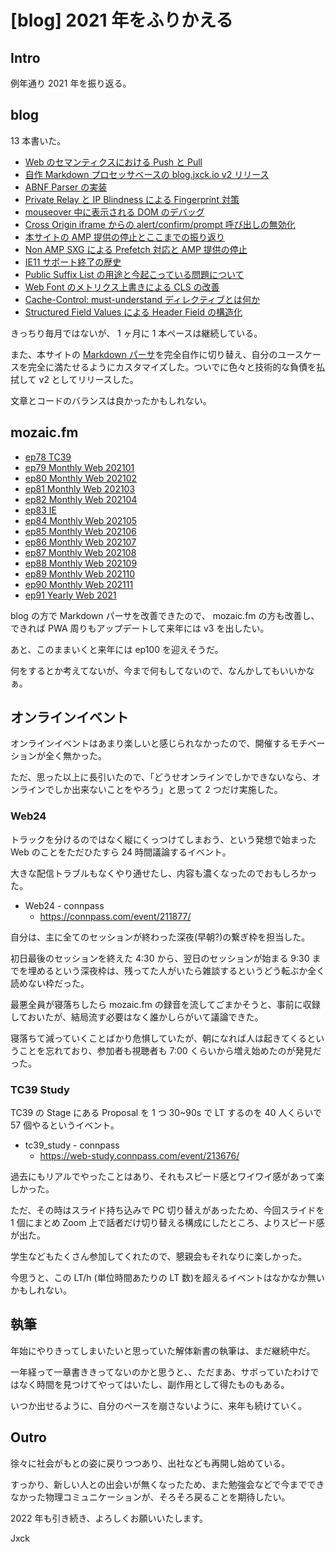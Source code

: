 # [blog] 2021 年をふりかえる

## Intro

例年通り 2021 年を振り返る。

## blog

13 本書いた。

- [Web のセマンティクスにおける Push と Pull](/entries/2021-12-08/web-semantics-push-and-pull.html)
- [自作 Markdown プロセッサベースの blog.jxck.io v2 リリース](/entries/2021-11-30/blog-v2-release.html)
- [ABNF Parser の実装](/entries/2021-10-21/abnf-parser.html)
- [Private Relay と IP Blindness による Fingerprint 対策](/entries/2021-09-22/private-relay-for-ip-blindness.html)
- [mouseover 中に表示される DOM のデバッグ](/entries/2021-08-20/how-to-debug-mouseover.html)
- [Cross Origin iframe からの alert/confirm/prompt 呼び出しの無効化](/entries/2021-08-02/3rd-party-iframe-dialog.html)
- [本サイトの AMP 提供の停止とここまでの振り返り](/entries/2021-06-26/amp-tone-down.html)
- [Non AMP SXG による Prefetch 対応と AMP 提供の停止](/entries/2021-05-28/blog-over-sxg.html)
- [IE11 サポート終了の歴史](/entries/2021-05-11/end-of-ie.html)
- [Public Suffix List の用途と今起こっている問題について](/entries/2021-04-21/public-suffix-list.html)
- [Web Font のメトリクス上書きによる CLS の改善](/entries/2021-02-25/font-metrics-override.html)
- [Cache-Control: must-understand ディレクティブとは何か](/entries/2021-02-12/cache-control-must-understand.html)
- [Structured Field Values による Header Field の構造化](/entries/2021-01-31/structured-field-values.html)

きっちり毎月ではないが、 1 ヶ月に 1 本ペースは継続している。

また、本サイトの [Markdown パーサ](https://blog.jxck.io/entries/2021-11-30/blog-v2-release.html)を完全自作に切り替え、自分のユースケースを完全に満たせるようにカスタマイズした。ついでに色々と技術的な負債を払拭して v2 としてリリースした。

文章とコードのバランスは良かったかもしれない。

## mozaic.fm

- [ep78 TC39](https://mozaic.fm/episodes/78/tc39.html)
- [ep79 Monthly Web 202101](https://mozaic.fm/episodes/79/monthly-web-202101.html)
- [ep80 Monthly Web 202102](https://mozaic.fm/episodes/80/monthly-web-202002.html)
- [ep81 Monthly Web 202103](https://mozaic.fm/episodes/81/monthly-web-202103.html)
- [ep82 Monthly Web 202104](https://mozaic.fm/episodes/82/monthly-web-202104.html)
- [ep83 IE](https://mozaic.fm/episodes/83/ie.html)
- [ep84 Monthly Web 202105](https://mozaic.fm/episodes/84/monthly-web-202105.html)
- [ep85 Monthly Web 202106](https://mozaic.fm/episodes/85/monthly-web-202106.html)
- [ep86 Monthly Web 202107](https://mozaic.fm/episodes/86/monthly-web-202107.html)
- [ep87 Monthly Web 202108](https://mozaic.fm/episodes/87/monthly-web-202108.html)
- [ep88 Monthly Web 202109](https://mozaic.fm/episodes/88/monthly-web-202109.html)
- [ep89 Monthly Web 202110](https://mozaic.fm/episodes/89/monthly-web-202110.html)
- [ep90 Monthly Web 202111](https://mozaic.fm/episodes/90/monthly-web-202111.html)
- [ep91 Yearly Web 2021](https://mozaic.fm/episodes/91/yearly-web-2021.html)

blog の方で Markdown パーサを改善できたので、 mozaic.fm の方も改善し、できれば PWA 周りもアップデートして来年には v3 を出したい。

あと、このままいくと来年には ep100 を迎えそうだ。

何をするとか考えてないが、今まで何もしてないので、なんかしてもいいかなぁ。

## オンラインイベント

オンラインイベントはあまり楽しいと感じられなかったので、開催するモチベーションが全く無かった。

ただ、思った以上に長引いたので、「どうせオンラインでしかできないなら、オンラインでしか出来ないことをやろう」と思って 2 つだけ実施した。

### Web24

トラックを分けるのではなく縦にくっつけてしまおう、という発想で始まった Web のことをただひたすら 24 時間議論するイベント。

大きな配信トラブルもなくやり通せたし、内容も濃くなったのでおもしろかった。

- Web24 - connpass
  - https://connpass.com/event/211877/

自分は、主に全てのセッションが終わった深夜(早朝?)の繋ぎ枠を担当した。

初日最後のセッションを終えた 4:30 から、翌日のセッションが始まる 9:30 までを埋めるという深夜枠は、残ってた人がいたら雑談するというどう転ぶか全く読めない枠だった。

最悪全員が寝落ちしたら mozaic.fm の録音を流してごまかそうと、事前に収録しておいたが、結局流す必要はなく誰かしらがいて議論できた。

寝落ちて減っていくことばかり危惧していたが、朝になれば人は起きてくるということを忘れており、参加者も視聴者も 7:00 くらいから増え始めたのが発見だった。

### TC39 Study

TC39 の Stage にある Proposal を 1 つ 30~90s で LT するのを 40 人くらいで 57 個やるというイベント。

- tc39_study - connpass
  - https://web-study.connpass.com/event/213676/

過去にもリアルでやったことはあり、それもスピード感とワイワイ感があって楽しかった。

ただ、その時はスライド持ち込みで PC 切り替えがあったため、今回スライドを 1 個にまとめ Zoom 上で話者だけ切り替える構成にしたところ、よりスピード感が出た。

学生などもたくさん参加してくれたので、懇親会もそれなりに楽しかった。

今思うと、この LT/h (単位時間あたりの LT 数)を超えるイベントはなかなか無いかもしれない。

## 執筆

年始にやりきってしまいたいと思っていた解体新書の執筆は、まだ継続中だ。

一年経って一章書ききってないのかと思うと、、ただまあ、サボっていたわけではなく時間を見つけてやってはいたし、副作用として得たものもある。

いつか出せるように、自分のペースを崩さないように、来年も続けていく。

## Outro

徐々に社会がもとの姿に戻りつつあり、出社なども再開し始めている。

すっかり、新しい人との出会いが無くなったため、また勉強会などで今までできなかった物理コミュニケーションが、そろそろ戻ることを期待したい。

2022 年も引き続き、よろしくお願いいたします。


Jxck
